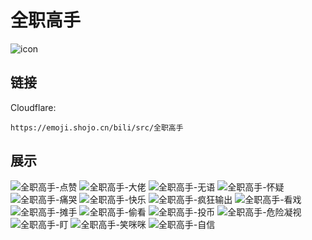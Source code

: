 # 全职高手
![icon](https://emoji.shojo.cn/bili/src/全职高手/icon.png)
## 链接
Cloudflare:
```
https://emoji.shojo.cn/bili/src/全职高手
```
## 展示
![全职高手-点赞](https://emoji.shojo.cn/bili/src/全职高手/全职高手-点赞.png)
![全职高手-大佬](https://emoji.shojo.cn/bili/src/全职高手/全职高手-大佬.png)
![全职高手-无语](https://emoji.shojo.cn/bili/src/全职高手/全职高手-无语.png)
![全职高手-怀疑](https://emoji.shojo.cn/bili/src/全职高手/全职高手-怀疑.png)
![全职高手-痛哭](https://emoji.shojo.cn/bili/src/全职高手/全职高手-痛哭.png)
![全职高手-快乐](https://emoji.shojo.cn/bili/src/全职高手/全职高手-快乐.png)
![全职高手-疯狂输出](https://emoji.shojo.cn/bili/src/全职高手/全职高手-疯狂输出.png)
![全职高手-看戏](https://emoji.shojo.cn/bili/src/全职高手/全职高手-看戏.png)
![全职高手-摊手](https://emoji.shojo.cn/bili/src/全职高手/全职高手-摊手.png)
![全职高手-偷看](https://emoji.shojo.cn/bili/src/全职高手/全职高手-偷看.png)
![全职高手-投币](https://emoji.shojo.cn/bili/src/全职高手/全职高手-投币.png)
![全职高手-危险凝视](https://emoji.shojo.cn/bili/src/全职高手/全职高手-危险凝视.png)
![全职高手-盯](https://emoji.shojo.cn/bili/src/全职高手/全职高手-盯.png)
![全职高手-笑咪咪](https://emoji.shojo.cn/bili/src/全职高手/全职高手-笑咪咪.png)
![全职高手-自信](https://emoji.shojo.cn/bili/src/全职高手/全职高手-自信.png)
